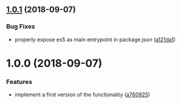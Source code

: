 ## [1.0.1](https://github.com/call-a3/rollup-plugin-magic-string/compare/1.0.0...1.0.1) (2018-09-07)


### Bug Fixes

* properly expose es5 as main entrypoint in package.json ([a121da1](https://github.com/call-a3/rollup-plugin-magic-string/commit/a121da1))

# 1.0.0 (2018-09-07)


### Features

* implement a first version of the functionality ([a760925](https://github.com/call-a3/rollup-plugin-magic-string/commit/a760925))
